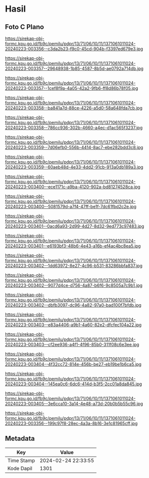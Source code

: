 # Hasil

## Foto C Plano

https://sirekap-obj-formc.kpu.go.id/fb9c/pemilu/pdpr/13/71/06/10/11/1371061011024-20240223-003356--c3da2b23-f9c0-45cd-904b-f3397ed679e3.jpg

https://sirekap-obj-formc.kpu.go.id/fb9c/pemilu/pdpr/13/71/06/10/11/1371061011024-20240223-003357--29648938-1b85-4587-8b5d-ae0792a714db.jpg

https://sirekap-obj-formc.kpu.go.id/fb9c/pemilu/pdpr/13/71/06/10/11/1371061011024-20240223-003357--1cef8f9a-4a05-42a2-9fb6-ff8d86b78f05.jpg

https://sirekap-obj-formc.kpu.go.id/fb9c/pemilu/pdpr/13/71/06/10/11/1371061011024-20240223-003358--ba841a7d-88ce-4226-a5d0-58a648fda7cb.jpg

https://sirekap-obj-formc.kpu.go.id/fb9c/pemilu/pdpr/13/71/06/10/11/1371061011024-20240223-003358--786cc936-302b-4660-a4ec-d1ac565f3237.jpg

https://sirekap-obj-formc.kpu.go.id/fb9c/pemilu/pdpr/13/71/06/10/11/1371061011024-20240223-003359--7d06efb0-556b-4414-8ac7-ebe282bdd3c8.jpg

https://sirekap-obj-formc.kpu.go.id/fb9c/pemilu/pdpr/13/71/06/10/11/1371061011024-20240223-003359--60aeb48d-4e33-4dd2-91cb-913a0db189a3.jpg

https://sirekap-obj-formc.kpu.go.id/fb9c/pemilu/pdpr/13/71/06/10/11/1371061011024-20240223-003400--ece1171c-a9ba-4120-902a-bd81274528ca.jpg

https://sirekap-obj-formc.kpu.go.id/fb9c/pemilu/pdpr/13/71/06/10/11/1371061011024-20240223-003400--5081579d-a7f4-47ff-be1f-7dc61fbd2c2e.jpg

https://sirekap-obj-formc.kpu.go.id/fb9c/pemilu/pdpr/13/71/06/10/11/1371061011024-20240223-003401--0acd6a93-2d99-4d27-8d32-9ed773c97483.jpg

https://sirekap-obj-formc.kpu.go.id/fb9c/pemilu/pdpr/13/71/06/10/11/1371061011024-20240223-003401--e6193bf3-48b6-4e43-a16b-ef4ac4bc8ea5.jpg

https://sirekap-obj-formc.kpu.go.id/fb9c/pemilu/pdpr/13/71/06/10/11/1371061011024-20240223-003402--1dd63972-8e27-4c96-b531-83286bbfa837.jpg

https://sirekap-obj-formc.kpu.go.id/fb9c/pemilu/pdpr/13/71/06/10/11/1371061011024-20240223-003402--9077d4ce-d756-4a87-b6f6-9c8505a7c9b1.jpg

https://sirekap-obj-formc.kpu.go.id/fb9c/pemilu/pdpr/13/71/06/10/11/1371061011024-20240223-003402--dbfb3097-dc96-4a82-97a0-bad100f7bfdb.jpg

https://sirekap-obj-formc.kpu.go.id/fb9c/pemilu/pdpr/13/71/06/10/11/1371061011024-20240223-003403--e83a4406-a9b1-4a60-82e2-dfcfec104a22.jpg

https://sirekap-obj-formc.kpu.go.id/fb9c/pemilu/pdpr/13/71/06/10/11/1371061011024-20240223-003403--cf2ee936-a4f1-4f96-85b0-311f08c6e3ee.jpg

https://sirekap-obj-formc.kpu.go.id/fb9c/pemilu/pdpr/13/71/06/10/11/1371061011024-20240223-003404--4f32cc72-814e-456b-be27-eb19be1b6ca5.jpg

https://sirekap-obj-formc.kpu.go.id/fb9c/pemilu/pdpr/13/71/06/10/11/1371061011024-20240223-003404--145ea0c6-6dc6-414d-b3f5-2cc01a8da845.jpg

https://sirekap-obj-formc.kpu.go.id/fb9c/pemilu/pdpr/13/71/06/10/11/1371061011024-20240223-003405--3e6cca10-3a14-4e48-a73d-20b0b5b55c96.jpg

https://sirekap-obj-formc.kpu.go.id/fb9c/pemilu/pdpr/13/71/06/10/11/1371061011024-20240223-003356--199c97f8-28ec-4a3a-8b16-3e1c81965cff.jpg


## Metadata

| Key        | Value               |
| ---------- | ------------------- |
| Time Stamp | 2024-02-24 22:33:55 |
| Kode Dapil | 1301                |



